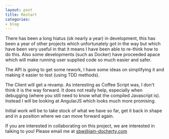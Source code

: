 ```yaml
---
layout: post
title: Restart
categories:
- blog
---
```

There has been a long hiatus (ok nearly a year) in development, this has been
a year of other projects which unfortunately got in the way but which have been
very useful in that it means I have been able to re-think how to do this. Also
some developments (such as Docker) have proceeded apace which will make running user
supplied code so much easier and safer.

The API is going to get some rework, I have some ideas on simplifying it and
making it easier to test (using TDD methods).

The Client will get a revamp. As interesting as Coffee Script was, I don't think
it is the way forward. It does not really help, especially when debugging (where
you still need to know what the compiled Javascript is). Instead I will be looking
at AngularJS which looks much more promising.

Initial work will be to take stock of what we have so far, get it back in shape
and in a position where we can move forward again.

If you are interested in collaborating on this project, we are interested in
talking to you! Please email me at sbw@iain-docherty.com

